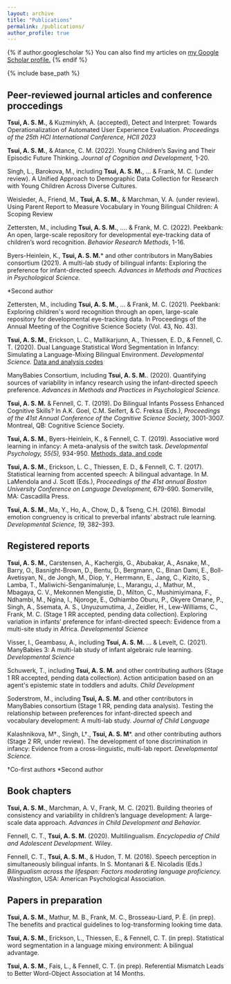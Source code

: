 ```yaml
---
layout: archive
title: "Publications"
permalink: /publications/
author_profile: true
---
```


{% if author.googlescholar %}
  You can also find my articles on <u><a href="{{https://scholar.google.com/citations?user=RelSLDwAAAAJ&hl=en&oi=ao}}">my Google Scholar profile</a>.</u>
{% endif %}

{% include base_path %}

Peer-reviewed journal articles and conference proccedings
----

**Tsui, A. S. M.**, & Kuzminykh, A. (accepted), Detect and Interpret: Towards Operationalization of Automated User Experience Evaluation. _Proceedings of the 25th HCI International Conference, HCII 2023_

**Tsui, A. S. M.**, & Atance, C. M. (2022). Young Children’s Saving and Their Episodic Future Thinking. _Journal of Cognition and Development,_ 1-20.

Singh, L., Barokova, M., including **Tsui, A. S. M.**, ... & Frank, M. C. (under review). A Unified Approach to Demographic Data Collection for Research with Young Children Across Diverse Cultures.

Weisleder, A., Friend, M., **Tsui, A. S. M.**, & Marchman, V. A. (under review). Using Parent Report to Measure Vocabulary in Young Bilingual Children: A Scoping Review

Zettersten, M., including **Tsui, A. S. M.**, .... & Frank, M. C. (2022). Peekbank: An open, large-scale repository for developmental eye-tracking data of children’s word recognition. _Behavior Research Methods_, 1-16.

Byers-Heinlein, K., **Tsui, A. S. M.*** and other contributors in ManyBabies consortium (2021). A multi-lab study of bilingual infants: Exploring the preference for infant-directed speech. _Advances in Methods and Practices in Psychological Science._ 

*Second author

Zettersten, M., including **Tsui, A. S. M.**, ... & Frank, M. C. (2021). Peekbank: Exploring children's word recognition through an open, large-scale repository for developmental eye-tracking data. In Proceedings of the Annual Meeting of the Cognitive Science Society (Vol. 43, No. 43).

**Tsui, A. S. M.**, Erickson, L. C., Mallikarjunn, A., Thiessen, E. D., & Fennell, C. T. (2020). Dual Language Statistical Word Segmentation in Infancy: Simulating a Language-Mixing Bilingual Environment. _Developmental Science._ [Data and analysis codes](https://osf.io/u5vwk/)

ManyBabies Consortium, including **Tsui, A. S. M.**. (2020). Quantifying sources of variability in infancy research using the infant-directed speech preference. _Advances in Methods and Practices in Psychological Science._

**Tsui, A. S. M.** & Fennell, C. T. (2019). Do Bilingual Infants Possess Enhanced Cognitive Skills? In A.K. Goel, C.M. Seifert, & C. Freksa (Eds.), _Proceedings of the 41st Annual Conference of the Cognitive Science Society,_ 3001-3007. Montreal, QB: Cognitive Science Society.

**Tsui, A. S. M.**, Byers-Heinlein, K., & Fennell, C. T. (2019). Associative word learning in infancy: A meta-analysis of the switch task. _Developmental Psychology, 55(5),_ 934-950. [Methods, data, and code](https://osf.io/uwe8g/)

**Tsui, A. S. M.**, Erickson, L. C., Thiessen, E. D., & Fennell, C. T. (2017). Statistical learning from accented speech: A bilingual advantage. In M. LaMendola and J. Scott (Eds.), _Proceedings of the 41st annual Boston University Conference on Language Development,_ 679-690. Somerville, MA: Cascadilla Press. 

**Tsui, A. S. M.**, Ma, Y., Ho, A., Chow, D., & Tseng, C.H. (2016). Bimodal emotion congruency is critical to preverbal infants’ abstract rule learning. _Developmental Science, 19,_ 382–393. 


Registered reports
----

**Tsui, A. S. M.**, Carstensen, A., Kachergis, G., Abubakar, A., Asnake, M., Barry, O., Basnight-Brown, D., Bentu, D., Bergmann, C., Binan Dami, E., Boll-Avetisyan, N., de Jongh, M., Diop, Y., Herrmann, E., Jang, C., Kizito, S., Lamba, T., Maliwichi-Senganimalunje, L., Marangu, J., Mathur, M., Mbagaya, C. V., Mekonnen Mengistie, D.,
Milton, C., Mushimiyimana, F., Ndhambi, M., Ngina, I., Njoroge, E., Odhiambo Oburu, P., Okyere Omane, P., Singh, A., Ssemata, A. S., Unyuzumutima, J., Zeidler, H., Lew-Williams, C., Frank, M. C. (Stage 1 RR accepted, pending data collection). Exploring variation in infants’ preference for infant-directed speech: Evidence from a multi-site study in Africa. _Developmental Science_

Visser, I., Geambasu, A., including **Tsui, A. S. M.** ... & Levelt, C. (2021). ManyBabies 3: A multi-lab study of infant algebraic rule learning. _Developmental Science_

Schuwerk, T., including **Tsui, A. S. M.** and other contributing authors (Stage 1 RR accepted, pending data collection). Action anticipation based on an agent's epistemic state in toddlers and adults. _Child Development_

Soderstrom, M., including **Tsui, A. S. M.** and other contributors in ManyBabies consortium (Stage 1 RR, pending data analysis). Testing the relationship between preferences for infant-directed speech and vocabulary development: A multi-lab study. _Journal of Child Language_

Kalashnikova, M†., Singh, L†., **Tsui, A. S. M***. and other contributing authors  (Stage 2 RR, under review). The development of tone discrimination in infancy: Evidence from a cross-linguistic, multi-lab report. _Developmental Science._

†Co-first authors *Second author


Book chapters
----

**Tsui, A. S. M.**, Marchman, A. V., Frank, M. C. (2021). Building theories of consistency and variability in children’s language development: A large-scale data approach. _Advances in Child Development and Behavior._ 

Fennell, C. T., **Tsui, A. S. M.** (2020). Multilingualism. _Encyclopedia of Child and Adolescent Development._ Wiley.

Fennell, C. T., **Tsui, A. S. M.**, & Hudon, T. M. (2016). Speech perception in simultaneously bilingual infants. In S. Montanari & E. Nicoladis (Eds.) _Bilingualism across the lifespan: Factors moderating language proficiency._ Washington, USA: American Psychological Association.


Papers in preparation
----

**Tsui, A. S. M.**, Mathur, M. B., Frank, M. C., Brosseau-Liard, P. È. (in prep). The benefits and practical guidelines to log-transforming looking time data. 

**Tsui, A. S. M.**, Erickson, L., Thiessen, E., & Fennell, C. T. (in prep). Statistical word segmentation in a language mixing environment: A bilingual advantage.

**Tsui, A. S. M.**, Fais, L., & Fennell, C. T. (in prep). Referential Mismatch Leads to Better Word-Object Association at 14 Months.
